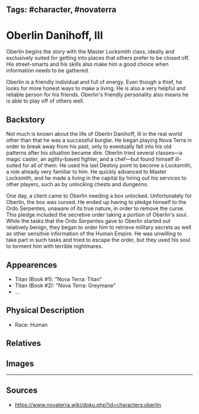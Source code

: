 Tags: #character, #novaterra
---
# Oberlin Danihoff, III

Oberlin begins the story with the Master Locksmith class, ideally and exclusively suited for getting into places that others prefer to be closed off. His street-smarts and his skills also make him a good choice when information needs to be gathered.

Oberlin is a friendly individual and full of energy. Even though a thief, he looks for more honest ways to make a living. He is also a very helpful and reliable person for his friends. Oberlin's friendly personality also means he is able to play off of others well.

## Backstory

Not much is known about the life of Oberlin Danihoff, III in the real world other than that he was a successful burglar. He began playing Nova Terra in order to break away from his past, only to eventually fall into his old patterns after his situation became dire. Oberlin tried several classes—a magic caster, an agility-based fighter, and a chef—but found himself ill-suited for all of them. He used his last Destiny point to become a Locksmith, a role already very familiar to him. He quickly advanced to Master Locksmith, and he made a living in the capital by hiring out his services to other players, such as by unlocking chests and dungeons.

One day, a client came to Oberlin needing a box unlocked. Unfortunately for Oberlin, the box was cursed. He ended up having to pledge himself to the Ordo Serpentes, unaware of its true nature, in order to remove the curse. This pledge included the secretive order taking a portion of Oberlin's soul. While the tasks that the Ordo Serpentes gave to Oberlin started out relatively benign, they began to order him to retrieve military secrets as well as other sensitive information of the Human Empire. He was unwilling to take part in such tasks and tried to escape the order, but they used his soul to torment him with terrible nightmares.

## Appearences

- Titan (Book #1): "Nova Terra: Titan"
- Titan (Book #2): "Nova Terra: Greymane"
- ...

## Physical Description

- Race: Human

## Relatives

## Images

---
## Sources
- https://www.novaterra.wiki/doku.php?id=characters:oberlin